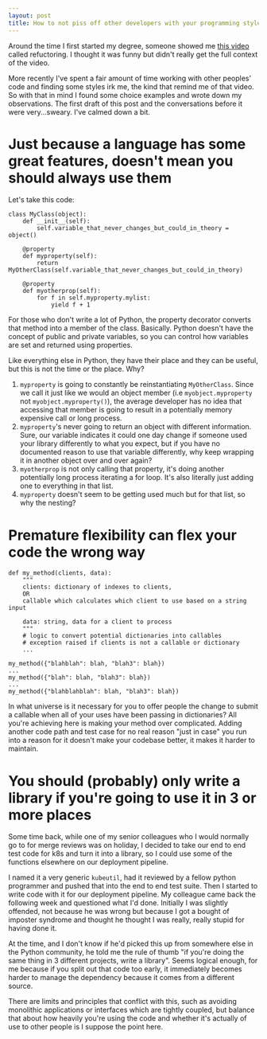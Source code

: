 ```yaml
---
layout: post
title: How to not piss off other developers with your programming style
---
```

Around the time I first started my degree, someone showed me [this video](https://www.youtube.com/watch?v=7RJmoCWx4cE) called refuctoring. I thought it was funny but didn't really get the full context of the video.

More recently I've spent a fair amount of time working with other peoples' code and finding some styles irk me, the kind that remind me of that video. So with that in mind I found some choice examples and wrote down my observations. The first draft of this post and the conversations before it were very...sweary. I've calmed down a bit.

# Just because a language has some great features, doesn't mean you should always use them
Let's take this code:
```
class MyClass(object):
    def __init__(self):
        self.variable_that_never_changes_but_could_in_theory = object()

    @property
    def myproperty(self):
        return MyOtherClass(self.variable_that_never_changes_but_could_in_theory)

    @property
    def myotherprop(self):
        for f in self.myproperty.mylist:
            yield f + 1
```

For those who don't write a lot of Python, the property decorator converts that method into a member of the class. Basically.
Python doesn't have the concept of public and private variables, so you can control how variables are set and returned using properties.

Like everything else in Python, they have their place and they can be useful, but this is not the time or the place. Why?

1. `myproperty` is going to constantly be reinstantiating `MyOtherClass`. Since we call it just like we would an object member (i.e `myobject.myproperty` not `myobject.myproperty()`), the average developer has no idea that accessing that member is going to result in a potentially memory expensive call or long process.
1. `myproperty`'s never going to return an object with different information. Sure, our variable indicates it could one day change if someone used your library differently to what you expect, but if you have no documented reason to use that variable differently, why keep wrapping it in another object over and over again?
1. `myotherprop` is not only calling that property, it's doing another potentially long process iterating a for loop. It's also literally just adding one to everything in that list.
1. `myproperty` doesn't seem to be getting used much but for that list, so why the nesting?

# Premature flexibility can flex your code the wrong way
```
def my_method(clients, data):
    """
    clients: dictionary of indexes to clients,
    OR
    callable which calculates which client to use based on a string input

    data: string, data for a client to process
    """
    # logic to convert potential dictionaries into callables
    # exception raised if clients is not a callable or dictionary
    ...

my_method({"blahblah": blah, "blah3": blah})
...
my_method({"blah": blah, "blah3": blah})
...
my_method({"blahblahblah": blah, "blah3": blah})
```

In what universe is it necessary for you to offer people the change to submit a callable when all of your uses have been passing in dictionaries? All you're achieving here is making your method over complicated. Adding another code path and test case for no real reason "just in case" you run into a reason for it doesn't make your codebase better, it makes it harder to maintain.

# You should (probably) only write a library if you're going to use it in 3 or more places
Some time back, while one of my senior colleagues who I would normally go to for merge reviews was on holiday, I decided to take our end to end test code for k8s and turn it into a library, so I could use some of the functions elsewhere on our deployment pipeline.

I named it a very generic `kubeutil`, had it reviewed by a fellow python programmer and pushed that into the end to end test suite. Then I started to write code with it for our deployment pipeline.
My colleague came back the following week and questioned what I'd done. Initially I was slightly offended, not because he was wrong but because I got a bought of imposter syndrome and thought he thought I was really, really stupid for having done it.

At the time, and I don't know if he'd picked this up from somewhere else in the Python community, he told me the rule of thumb "if you're doing the same thing in 3 different projects, write a library". Seems logical enough, for me because if you split out that code too early, it immediately becomes harder to manage the dependency because it comes from a different source.

There are limits and principles that conflict with this, such as avoiding monolithic applications or interfaces which are tightly coupled, but balance that about how heavily you're using the code and whether it's actually of use to other people is I suppose the point here.

